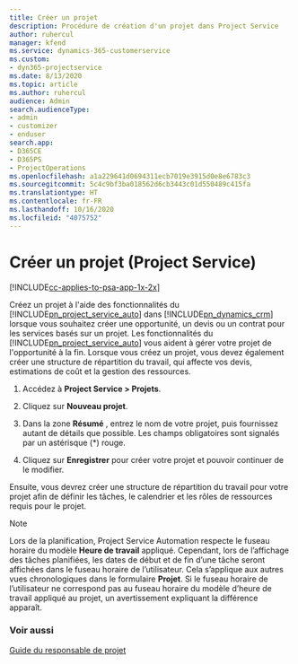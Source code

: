 ```yaml
---
title: Créer un projet
description: Procédure de création d'un projet dans Project Service
author: ruhercul
manager: kfend
ms.service: dynamics-365-customerservice
ms.custom:
- dyn365-projectservice
ms.date: 8/13/2020
ms.topic: article
ms.author: ruhercul
audience: Admin
search.audienceType:
- admin
- customizer
- enduser
search.app:
- D365CE
- D365PS
- ProjectOperations
ms.openlocfilehash: a1a229641d0694311ecb7019e3915d0e8e6783c3
ms.sourcegitcommit: 5c4c9bf3ba018562d6cb3443c01d550489c415fa
ms.translationtype: HT
ms.contentlocale: fr-FR
ms.lasthandoff: 10/16/2020
ms.locfileid: "4075752"
---
```

# <a name="create-a-project-project-service"></a>Créer un projet (Project Service)

[!INCLUDE[cc-applies-to-psa-app-1x-2x](../includes/cc-applies-to-psa-app-1x-2x.md)]

Créez un projet à l'aide des fonctionnalités du [!INCLUDE[pn_project_service_auto](../includes/pn-project-service-auto.md)] dans [!INCLUDE[pn_dynamics_crm](../includes/pn-dynamics-crm.md)] lorsque vous souhaitez créer une opportunité, un devis ou un contrat pour les services basés sur un projet. Les fonctionnalités du [!INCLUDE[pn_project_service_auto](../includes/pn-project-service-auto.md)] vous aident à gérer votre projet de l'opportunité à la fin. Lorsque vous créez un projet, vous devez également créer une structure de répartition du travail, qui affecte vos devis, estimations de coût et la gestion des ressources.  
  
1.  Accédez à **Project Service > Projets**.  
  
2.  Cliquez sur **Nouveau projet**.  
  
3.  Dans la zone **Résumé** , entrez le nom de votre projet, puis fournissez autant de détails que possible. Les champs obligatoires sont signalés par un astérisque (*) rouge.  
  
4.  Cliquez sur **Enregistrer** pour créer votre projet et pouvoir continuer de le modifier.  
  
Ensuite, vous devrez créer une structure de répartition du travail pour votre projet afin de définir les tâches, le calendrier et les rôles de ressources requis pour le projet.  

> [!NOTE]
> Lors de la planification, Project Service Automation respecte le fuseau horaire du modèle **Heure de travail** appliqué. Cependant, lors de l’affichage des tâches planifiées, les dates de début et de fin d’une tâche seront affichées dans le fuseau horaire de l’utilisateur. Cela s’applique aux autres vues chronologiques dans le formulaire **Projet**. Si le fuseau horaire de l’utilisateur ne correspond pas au fuseau horaire du modèle d’heure de travail appliqué au projet, un avertissement expliquant la différence apparaît. 
  
### <a name="see-also"></a>Voir aussi  
 [Guide du responsable de projet](../psa/project-manager-guide.md)
